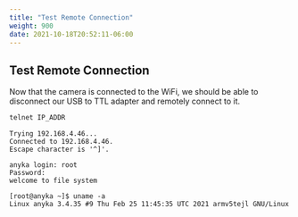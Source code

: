 ```yaml
---
title: "Test Remote Connection"
weight: 900
date: 2021-10-18T20:52:11-06:00
---
```




## Test Remote Connection
Now that the camera is connected to the WiFi, we should be able to disconnect our USB to TTL adapter and remotely connect to it.
```sh
telnet IP_ADDR
```
```
Trying 192.168.4.46...
Connected to 192.168.4.46.
Escape character is '^]'.

anyka login: root
Password:
welcome to file system
```
```
[root@anyka ~]$ uname -a
Linux anyka 3.4.35 #9 Thu Feb 25 11:45:35 UTC 2021 armv5tejl GNU/Linux
```
